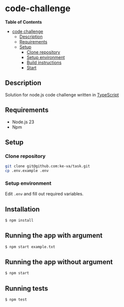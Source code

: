 # code-challenge

**Table of Contents**

- [code challenge](#code-challenge)
  - [Description](#description)
  - [Requirements](#requirements)
  - [Setup](#setup)
    - [Clone repository](#clone-repository)
    - [Setup environment](#setup-environment)
    - [Build instructions](#build-instructions)
    - [Start](#start)

## Description

Solution for node.js code challenge written in [TypeScript](https://www.typescriptlang.org/)

## Requirements

- Node.js 23
- Npm

## Setup

### Clone repository

```bash
git clone git@github.com:ke-va/task.git
cp .env.example .env
```

### Setup environment

Edit `.env` and fill out required variables.

## Installation

```bash
$ npm install
```

## Running the app with argument

```bash
$ npm start example.txt
```

## Running the app without argument

```bash
$ npm start
```

## Running tests

```bash
$ npm test
```